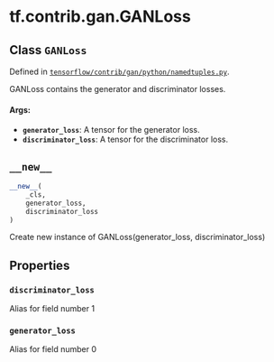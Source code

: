 <div itemscope itemtype="http://developers.google.com/ReferenceObject">
<meta itemprop="name" content="tf.contrib.gan.GANLoss" />
<meta itemprop="path" content="Stable" />
<meta itemprop="property" content="discriminator_loss"/>
<meta itemprop="property" content="generator_loss"/>
<meta itemprop="property" content="__new__"/>
</div>

# tf.contrib.gan.GANLoss

## Class `GANLoss`





Defined in [`tensorflow/contrib/gan/python/namedtuples.py`](https://www.tensorflow.org/code/tensorflow/contrib/gan/python/namedtuples.py).

GANLoss contains the generator and discriminator losses.

#### Args:

* <b>`generator_loss`</b>: A tensor for the generator loss.
* <b>`discriminator_loss`</b>: A tensor for the discriminator loss.

<h2 id="__new__"><code>__new__</code></h2>

``` python
__new__(
    _cls,
    generator_loss,
    discriminator_loss
)
```

Create new instance of GANLoss(generator_loss, discriminator_loss)



## Properties

<h3 id="discriminator_loss"><code>discriminator_loss</code></h3>

Alias for field number 1

<h3 id="generator_loss"><code>generator_loss</code></h3>

Alias for field number 0



